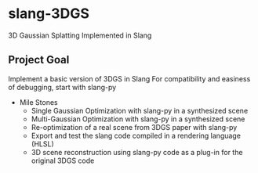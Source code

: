 # slang-3DGS
3D Gaussian Splatting Implemented in Slang

## Project Goal
Implement a basic version of 3DGS in Slang
For compatibility and easiness of debugging, start with slang-py
- Mile Stones
  - Single Gaussian Optimization with slang-py in a synthesized scene
  - Multi-Gaussian Optimization with slang-py in a synthesized scene
  - Re-optimization of a real scene from 3DGS paper with slang-py
  - Export and test the slang code compiled in a rendering language (HLSL)
  - 3D scene reconstruction using slang-py code as a plug-in for the original 3DGS code
